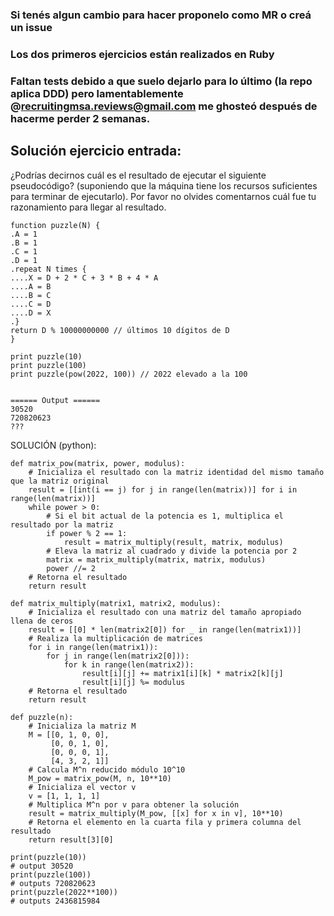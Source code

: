 ### Si tenés algun cambio para hacer proponelo como MR o creá un issue
### Los dos primeros ejercicios están realizados en Ruby
### Faltan tests debido a que suelo dejarlo para lo último (la repo aplica DDD) pero lamentablemente @recruitingmsa.reviews@gmail.com me ghosteó después de hacerme perder 2 semanas.


## Solución ejercicio entrada:

¿Podrías decirnos cuál es el resultado de ejecutar el siguiente pseudocódigo? (suponiendo que la máquina tiene los recursos suficientes para terminar de ejecutarlo). Por favor no olvides comentarnos cuál fue tu razonamiento para llegar al resultado.
```
function puzzle(N) {
.A = 1
.B = 1
.C = 1
.D = 1
.repeat N times {
....X = D + 2 * C + 3 * B + 4 * A
....A = B
....B = C
....C = D
....D = X
.}
return D % 10000000000 // últimos 10 dígitos de D
}

print puzzle(10)
print puzzle(100)
print puzzle(pow(2022, 100)) // 2022 elevado a la 100


====== Output ======
30520
720820623
???
```


SOLUCIÓN (python):

```
def matrix_pow(matrix, power, modulus):
    # Inicializa el resultado con la matriz identidad del mismo tamaño que la matriz original
    result = [[int(i == j) for j in range(len(matrix))] for i in range(len(matrix))]
    while power > 0:
        # Si el bit actual de la potencia es 1, multiplica el resultado por la matriz
        if power % 2 == 1:
            result = matrix_multiply(result, matrix, modulus)
        # Eleva la matriz al cuadrado y divide la potencia por 2
        matrix = matrix_multiply(matrix, matrix, modulus)
        power //= 2
    # Retorna el resultado
    return result

def matrix_multiply(matrix1, matrix2, modulus):
    # Inicializa el resultado con una matriz del tamaño apropiado llena de ceros
    result = [[0] * len(matrix2[0]) for _ in range(len(matrix1))]
    # Realiza la multiplicación de matrices
    for i in range(len(matrix1)):
        for j in range(len(matrix2[0])):
            for k in range(len(matrix2)):
                result[i][j] += matrix1[i][k] * matrix2[k][j]
                result[i][j] %= modulus
    # Retorna el resultado
    return result

def puzzle(n):
    # Inicializa la matriz M
    M = [[0, 1, 0, 0],
         [0, 0, 1, 0],
         [0, 0, 0, 1],
         [4, 3, 2, 1]]
    # Calcula M^n reducido módulo 10^10
    M_pow = matrix_pow(M, n, 10**10)
    # Inicializa el vector v
    v = [1, 1, 1, 1]
    # Multiplica M^n por v para obtener la solución
    result = matrix_multiply(M_pow, [[x] for x in v], 10**10)
    # Retorna el elemento en la cuarta fila y primera columna del resultado
    return result[3][0]

print(puzzle(10))
# output 30520
print(puzzle(100))
# outputs 720820623
print(puzzle(2022**100))
# outputs 2436815984

```

